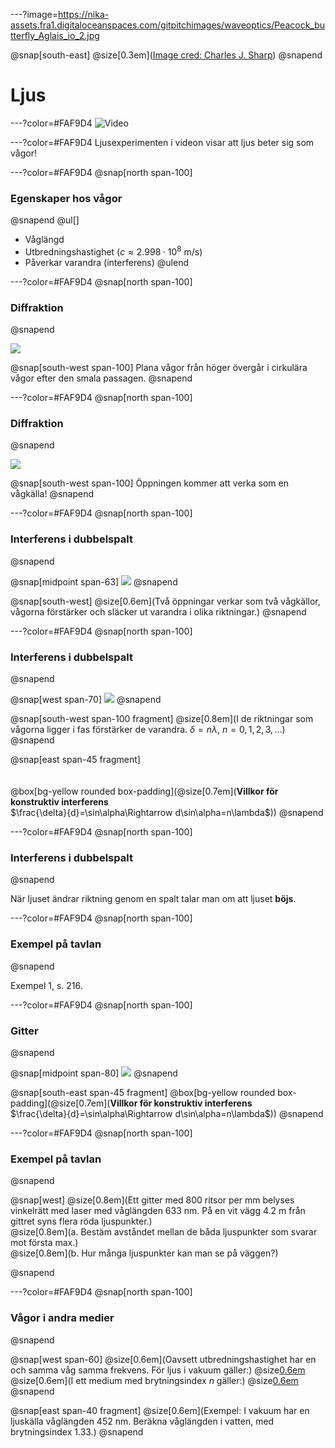---?image=https://nika-assets.fra1.digitaloceanspaces.com/gitpitchimages/waveoptics/Peacock_butterfly_Aglais_io_2.jpg

@snap[south-east]
@size[0.3em](<a href="https://en.wikipedia.org/wiki/Thin-film_interference#In_nature">Image cred: Charles J. Sharp</a>)
@snapend

# Ljus

---?color=#FAF9D4
![Video](https://www.youtube.com/embed/Iuv6hY6zsd0)

---?color=#FAF9D4
Ljusexperimenten i videon visar att ljus beter sig som vågor!

---?color=#FAF9D4
@snap[north span-100]
### Egenskaper hos vågor
@snapend
@ul[]
- Våglängd
- Utbredningshastighet ($c\approx 2.998\cdot 10^8$ m/s)
- Påverkar varandra (interferens)
@ulend

---?color=#FAF9D4
@snap[north span-100]
### Diffraktion
@snapend

![](https://nika-assets.fra1.digitaloceanspaces.com/gitpitchimages/waveoptics/diff_1024px-Water_diffraction.jpg)

@snap[south-west span-100]
Plana vågor från höger övergår i cirkulära vågor efter den smala passagen.
@snapend

---?color=#FAF9D4
@snap[north span-100]
### Diffraktion
@snapend

![](https://nika-assets.fra1.digitaloceanspaces.com/gitpitchimages/waveoptics/diff_Wave_Diffraction_4Lambda_Slit.png)

@snap[south-west span-100]
Öppningen kommer att verka som en vågkälla!
@snapend

---?color=#FAF9D4
@snap[north span-100]
### Interferens i dubbelspalt
@snapend

@snap[midpoint span-63]
![](https://upload.wikimedia.org/wikipedia/commons/0/01/Two-Slit_Diffraction.png)
@snapend

@snap[south-west]
@size[0.6em](Två öppningar verkar som två vågkällor, vågorna förstärker och släcker ut varandra i olika riktningar.)
@snapend

---?color=#FAF9D4
@snap[north span-100]
### Interferens i dubbelspalt
@snapend

@snap[west span-70]
![](https://nika-assets.fra1.digitaloceanspaces.com/gitpitchimages/waveoptics/int_souble_slit.png)
@snapend

@snap[south-west span-100 fragment]
@size[0.8em](I de riktningar som vågorna ligger i fas förstärker de varandra. $\delta=n\lambda$, $n=0, 1, 2, 3,...$)
@snapend

@snap[east span-45 fragment]
<br><br><br>
@box[bg-yellow rounded box-padding](@size[0.7em](<b>Villkor för konstruktiv interferens</b><br>$\frac{\delta}{d}=\sin\alpha\Rightarrow d\sin\alpha=n\lambda$))
@snapend

---?color=#FAF9D4
@snap[north span-100]
### Interferens i dubbelspalt
@snapend

När ljuset ändrar riktning genom en spalt talar man om att ljuset **böjs**.

---?color=#FAF9D4
@snap[north span-100]
### Exempel på tavlan
@snapend

Exempel 1, s. 216.

---?color=#FAF9D4
@snap[north span-100]
### Gitter
@snapend

@snap[midpoint span-80]
![](https://nika-assets.fra1.digitaloceanspaces.com/gitpitchimages/waveoptics/int_gitter.png)
@snapend

@snap[south-east span-45 fragment]
@box[bg-yellow rounded box-padding](@size[0.7em](<b>Villkor för konstruktiv interferens</b><br>$\frac{\delta}{d}=\sin\alpha\Rightarrow d\sin\alpha=n\lambda$))
@snapend

---?color=#FAF9D4
@snap[north span-100]
### Exempel på tavlan
@snapend

@snap[west]
@size[0.8em](Ett gitter med 800 ritsor per mm belyses vinkelrätt med laser med våglängden 633 nm. På en vit vägg 4.2 m från gittret syns flera röda ljuspunkter.)
<br>
@size[0.8em](a. Bestäm avståndet mellan de båda ljuspunkter som svarar mot första max.)
<br>
@size[0.8em](b. Hur många ljuspunkter kan man se på väggen?)

@snapend


---?color=#FAF9D4
@snap[north span-100]
### Vågor i andra medier
@snapend

@snap[west span-60]
@size[0.6em](Oavsett utbredningshastighet har en och samma våg samma frekvens. För ljus i vakuum gäller:)
@size[0.6em]($f=\frac{c}{\lambda}\Rightarrow\lambda=\frac{c}{f}$)<br>
@size[0.6em](I ett medium med brytningsindex $n$ gäller:)
@size[0.6em]($\lambda=\frac{v}{f}=\frac{c/n}{f}=\frac{c}{nf}$)<br>
@snapend

@snap[east span-40 fragment]
@size[0.6em](Exempel: I vakuum har en ljuskälla våglängden 452 nm. Beräkna våglängden i vatten, med brytningsindex 1.33.)
@snapend
